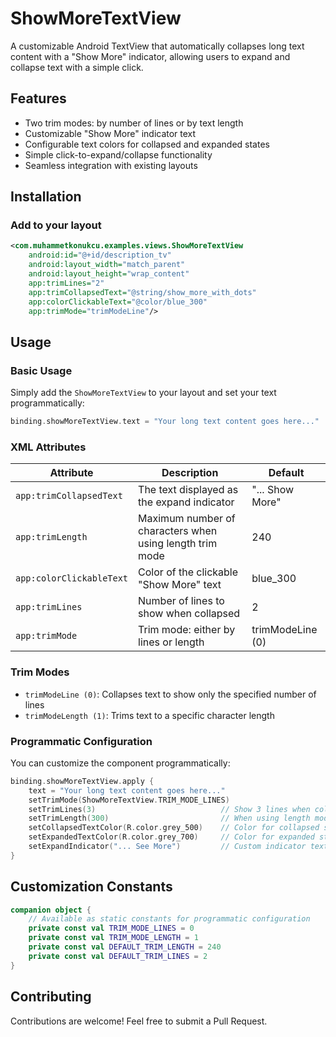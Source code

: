 # ShowMoreTextView

A customizable Android TextView that automatically collapses long text content with a "Show More" indicator, allowing users to expand and collapse text with a simple click.

## Features

- Two trim modes: by number of lines or by text length
- Customizable "Show More" indicator text
- Configurable text colors for collapsed and expanded states
- Simple click-to-expand/collapse functionality
- Seamless integration with existing layouts

## Installation

### Add to your layout

```xml
<com.muhammetkonukcu.examples.views.ShowMoreTextView
    android:id="@+id/description_tv"
    android:layout_width="match_parent"
    android:layout_height="wrap_content"
    app:trimLines="2"
    app:trimCollapsedText="@string/show_more_with_dots"
    app:colorClickableText="@color/blue_300"
    app:trimMode="trimModeLine"/>
```

## Usage

### Basic Usage

Simply add the `ShowMoreTextView` to your layout and set your text programmatically:

```kotlin
binding.showMoreTextView.text = "Your long text content goes here..."
```

### XML Attributes

| Attribute | Description | Default |
| --- | --- | --- |
| `app:trimCollapsedText` | The text displayed as the expand indicator | "... Show More" |
| `app:trimLength` | Maximum number of characters when using length trim mode | 240 |
| `app:colorClickableText` | Color of the clickable "Show More" text | blue_300 |
| `app:trimLines` | Number of lines to show when collapsed | 2 |
| `app:trimMode` | Trim mode: either by lines or length | trimModeLine (0) |

### Trim Modes

- `trimModeLine (0)`: Collapses text to show only the specified number of lines
- `trimModeLength (1)`: Trims text to a specific character length

### Programmatic Configuration

You can customize the component programmatically:

```kotlin
binding.showMoreTextView.apply {
    text = "Your long text content goes here..."
    setTrimMode(ShowMoreTextView.TRIM_MODE_LINES)
    setTrimLines(3)                            // Show 3 lines when collapsed
    setTrimLength(300)                         // When using length mode
    setCollapsedTextColor(R.color.grey_500)    // Color for collapsed state
    setExpandedTextColor(R.color.grey_700)     // Color for expanded state
    setExpandIndicator("... See More")         // Custom indicator text
}
```

## Customization Constants

```kotlin
companion object {
    // Available as static constants for programmatic configuration
    private const val TRIM_MODE_LINES = 0
    private const val TRIM_MODE_LENGTH = 1
    private const val DEFAULT_TRIM_LENGTH = 240
    private const val DEFAULT_TRIM_LINES = 2
}
```

## Contributing

Contributions are welcome! Feel free to submit a Pull Request.
